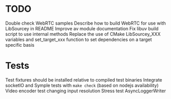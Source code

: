 # TODO

Double check WebRTC samples
Describe how to build WebRTC for use with LibSourcey in README
Improve av module documentation
Fix libuv build script to use internal methods
Replace the use of CMake LibSourcey_XXX variables and set_target_xxx function to set dependencies on a target specific basis


# Tests

Test fixtures should be installed relative to compiled test binaries
Integrate socketIO and Symple tests with `make check` (based on nodejs availability)
Video encoder test changing input resolution
Stress test AsyncLoggerWriter